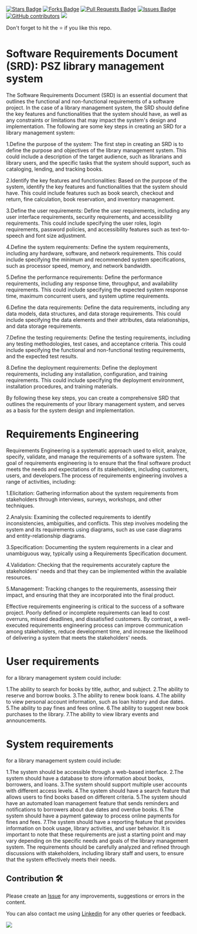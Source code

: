 <a href="https://github.com/drshahizan/software-engineering/stargazers"><img src="https://img.shields.io/github/stars/drshahizan/software-engineering" alt="Stars Badge"/></a>
<a href="https://github.com/drshahizan/software-engineering/network/members"><img src="https://img.shields.io/github/forks/drshahizan/software-engineering" alt="Forks Badge"/></a>
<a href="https://github.com/drshahizan/software-engineering/pulls"><img src="https://img.shields.io/github/issues-pr/drshahizan/software-engineering" alt="Pull Requests Badge"/></a>
<a href="https://github.com/drshahizan/software-engineering"><img src="https://img.shields.io/github/issues/drshahizan/software-engineering" alt="Issues Badge"/></a>
<a href="https://github.com/drshahizan/software-engineering/graphs/contributors"><img alt="GitHub contributors" src="https://img.shields.io/github/contributors/drshahizan/software-engineering?color=2b9348"></a>
![](https://visitor-badge.glitch.me/badge?page_id=drshahizan/software-engineering)

Don't forget to hit the :star: if you like this repo.

# Software Requirements Document (SRD): PSZ library management system

The Software Requirements Document (SRD) is an essential document that outlines the functional and non-functional requirements of a software project. In the case of a library management system, the SRD should define the key features and functionalities that the system should have, as well as any constraints or limitations that may impact the system's design and implementation. The following are some key steps in creating an SRD for a library management system:

1.Define the purpose of the system: The first step in creating an SRD is to define the purpose and objectives of the library management system. This could include a description of the target audience, such as librarians and library users, and the specific tasks that the system should support, such as cataloging, lending, and tracking books.

2.Identify the key features and functionalities: Based on the purpose of the system, identify the key features and functionalities that the system should have. This could include features such as book search, checkout and return, fine calculation, book reservation, and inventory management.

3.Define the user requirements: Define the user requirements, including any user interface requirements, security requirements, and accessibility requirements. This could include specifying the user roles, login requirements, password policies, and accessibility features such as text-to-speech and font size adjustment.

4.Define the system requirements: Define the system requirements, including any hardware, software, and network requirements. This could include specifying the minimum and recommended system specifications, such as processor speed, memory, and network bandwidth.

5.Define the performance requirements: Define the performance requirements, including any response time, throughput, and availability requirements. This could include specifying the expected system response time, maximum concurrent users, and system uptime requirements.

6.Define the data requirements: Define the data requirements, including any data models, data structures, and data storage requirements. This could include specifying the data elements and their attributes, data relationships, and data storage requirements.

7.Define the testing requirements: Define the testing requirements, including any testing methodologies, test cases, and acceptance criteria. This could include specifying the functional and non-functional testing requirements, and the expected test results.

8.Define the deployment requirements: Define the deployment requirements, including any installation, configuration, and training requirements. This could include specifying the deployment environment, installation procedures, and training materials.

By following these key steps, you can create a comprehensive SRD that outlines the requirements of your library management system, and serves as a basis for the system design and implementation.

<h1> Requirements Engineering </h1>

Requirements Engineering is a systematic approach used to elicit, analyze, specify, validate, and manage the requirements of a software system. The goal of requirements engineering is to ensure that the final software product meets the needs and expectations of its stakeholders, including customers, users, and developers.The process of requirements engineering involves a range of activities, including:

1.Elicitation: Gathering information about the system requirements from stakeholders through interviews, surveys, workshops, and other techniques.

2.Analysis: Examining the collected requirements to identify inconsistencies, ambiguities, and conflicts. This step involves modeling the system and its requirements using diagrams, such as use case diagrams and entity-relationship diagrams.

3.Specification: Documenting the system requirements in a clear and unambiguous way, typically using a Requirements Specification document.

4.Validation: Checking that the requirements accurately capture the stakeholders' needs and that they can be implemented within the available resources.

5.Management: Tracking changes to the requirements, assessing their impact, and ensuring that they are incorporated into the final product.

Effective requirements engineering is critical to the success of a software project. Poorly defined or incomplete requirements can lead to cost overruns, missed deadlines, and dissatisfied customers. By contrast, a well-executed requirements engineering process can improve communication among stakeholders, reduce development time, and increase the likelihood of delivering a system that meets the stakeholders' needs.

<h1>User requirements</h1> for a library management system could include:

1.The ability to search for books by title, author, and subject.
2.The ability to reserve and borrow books.
3.The ability to renew book loans.
4.The ability to view personal account information, such as loan history and due dates.
5.The ability to pay fines and fees online.
6.The ability to suggest new book purchases to the library.
7.The ability to view library events and announcements.

<h1>System requirements</h1> for a library management system could include:

1.The system should be accessible through a web-based interface.
2.The system should have a database to store information about books, borrowers, and loans.
3.The system should support multiple user accounts with different access levels.
4.The system should have a search feature that allows users to find books based on different criteria.
5.The system should have an automated loan management feature that sends reminders and notifications to borrowers about due dates and overdue books.
6.The system should have a payment gateway to process online payments for fines and fees.
7.The system should have a reporting feature that provides information on book usage, library activities, and user behavior.
It is important to note that these requirements are just a starting point and may vary depending on the specific needs and goals of the library management system. The requirements should be carefully analyzed and refined through discussions with stakeholders, including library staff and users, to ensure that the system effectively meets their needs.

## Contribution 🛠️
Please create an [Issue](https://github.com/drshahizan/software-engineering/issues) for any improvements, suggestions or errors in the content.

You can also contact me using [Linkedin](https://www.linkedin.com/in/drshahizan/) for any other queries or feedback.

![](https://visitor-badge.glitch.me/badge?page_id=drshahizan)



